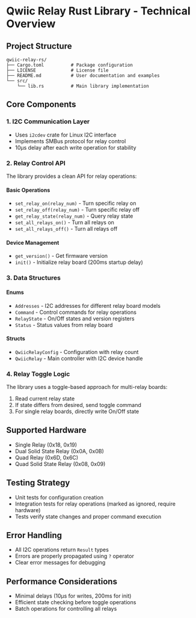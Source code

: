 # Qwiic Relay Rust Library - Technical Overview

## Project Structure
```
qwiic-relay-rs/
├── Cargo.toml          # Package configuration
├── LICENSE             # License file
├── README.md           # User documentation and examples
└── src/
    └── lib.rs          # Main library implementation
```

## Core Components

### 1. I2C Communication Layer
- Uses `i2cdev` crate for Linux I2C interface
- Implements SMBus protocol for relay control
- 10µs delay after each write operation for stability

### 2. Relay Control API
The library provides a clean API for relay operations:

#### Basic Operations
- `set_relay_on(relay_num)` - Turn specific relay on
- `set_relay_off(relay_num)` - Turn specific relay off
- `get_relay_state(relay_num)` - Query relay state
- `set_all_relays_on()` - Turn all relays on
- `set_all_relays_off()` - Turn all relays off

#### Device Management
- `get_version()` - Get firmware version
- `init()` - Initialize relay board (200ms startup delay)

### 3. Data Structures

#### Enums
- `Addresses` - I2C addresses for different relay board models
- `Command` - Control commands for relay operations
- `RelayState` - On/Off states and version registers
- `Status` - Status values from relay board

#### Structs
- `QwiicRelayConfig` - Configuration with relay count
- `QwiicRelay` - Main controller with I2C device handle

### 4. Relay Toggle Logic
The library uses a toggle-based approach for multi-relay boards:
1. Read current relay state
2. If state differs from desired, send toggle command
3. For single relay boards, directly write On/Off state

## Supported Hardware
- Single Relay (0x18, 0x19)
- Dual Solid State Relay (0x0A, 0x0B)
- Quad Relay (0x6D, 0x6C)
- Quad Solid State Relay (0x08, 0x09)

## Testing Strategy
- Unit tests for configuration creation
- Integration tests for relay operations (marked as ignored, require hardware)
- Tests verify state changes and proper command execution

## Error Handling
- All I2C operations return `Result` types
- Errors are properly propagated using `?` operator
- Clear error messages for debugging

## Performance Considerations
- Minimal delays (10µs for writes, 200ms for init)
- Efficient state checking before toggle operations
- Batch operations for controlling all relays